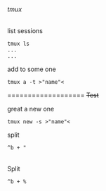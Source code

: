 ###### *tmux*

list sessions
```
tmux ls 
...
...
```

add to some one 
```
tmux a -t >"name"<
```
===================
~~Test~~


great a new one 
```
tmux new -s >"name"<
```

split
```
^b + "
```
|	|	|
|-------|-------|




Split
```
^b + %
```










